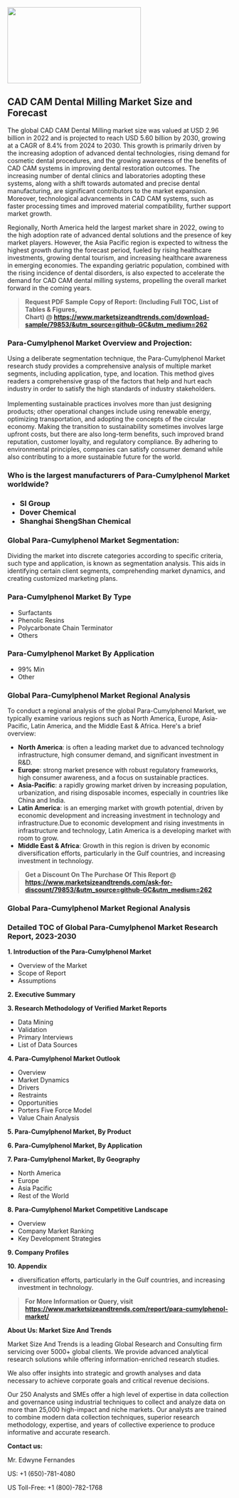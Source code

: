 <p><img class="alignnone size-medium wp-image-20088" src="https://ffe5etoiles.com/wp-content/uploads/2024/12/MST1-300x171.png" alt="" width="300" height="171" /></p><h2>CAD CAM Dental Milling Market Size and Forecast</h2><p>The global CAD CAM Dental Milling market size was valued at USD 2.96 billion in 2022 and is projected to reach USD 5.60 billion by 2030, growing at a CAGR of 8.4% from 2024 to 2030. This growth is primarily driven by the increasing adoption of advanced dental technologies, rising demand for cosmetic dental procedures, and the growing awareness of the benefits of CAD CAM systems in improving dental restoration outcomes. The increasing number of dental clinics and laboratories adopting these systems, along with a shift towards automated and precise dental manufacturing, are significant contributors to the market expansion. Moreover, technological advancements in CAD CAM systems, such as faster processing times and improved material compatibility, further support market growth.</p><p>Regionally, North America held the largest market share in 2022, owing to the high adoption rate of advanced dental solutions and the presence of key market players. However, the Asia Pacific region is expected to witness the highest growth during the forecast period, fueled by rising healthcare investments, growing dental tourism, and increasing healthcare awareness in emerging economies. The expanding geriatric population, combined with the rising incidence of dental disorders, is also expected to accelerate the demand for CAD CAM dental milling systems, propelling the overall market forward in the coming years.</p></p><blockquote id="" class=""><strong>Request PDF Sample Copy of Report: (Including Full TOC, List of Tables &amp; Figures, Chart)&nbsp;@&nbsp;<strong><a href="https://www.marketsizeandtrends.com/download-sample/79853/&utm_source=github-GC&utm_medium=262" target="_blank">https://www.marketsizeandtrends.com/download-sample/79853/&utm_source=github-GC&utm_medium=262</a></strong></strong></blockquote><h3 id="" class="">Para-Cumylphenol Market&nbsp;Overview and Projection:</h3><p id="" class="">Using a deliberate segmentation technique, the Para-Cumylphenol Market research study provides a comprehensive analysis of multiple market segments, including application, type, and location. This method gives readers a comprehensive grasp of the factors that help and hurt each industry in order to satisfy the high standards of industry stakeholders. <br /> <br />Implementing sustainable practices involves more than just designing products; other operational changes include using renewable energy, optimizing transportation, and adopting the concepts of the circular economy. Making the transition to sustainability sometimes involves large upfront costs, but there are also long-term benefits, such improved brand reputation, customer loyalty, and regulatory compliance. By adhering to environmental principles, companies can satisfy consumer demand while also contributing to a more sustainable future for the world.</p><h3 id="" class="">Who is the largest manufacturers of&nbsp;Para-Cumylphenol Market worldwide?</h3><h3 class=""><p><ul><li>SI Group </li><li> Dover Chemical </li><li> Shanghai ShengShan Chemical</li></ul></p></h3><h3 id="" class="">Global&nbsp;Para-Cumylphenol Market Segmentation:</h3><p id="" class="">Dividing the market into discrete categories according to specific criteria, such type and application, is known as segmentation analysis. This aids in identifying certain client segments, comprehending market dynamics, and creating customized marketing plans.</p><h3 id="" class="">Para-Cumylphenol Market&nbsp;By Type</h3><p><p><ul><li>Surfactants</li><li> Phenolic Resins</li><li> Polycarbonate Chain Terminator</li><li> Others</p></li></ul></p></p><h3 id="" class="">Para-Cumylphenol Market&nbsp;By Application</h3><p class=""><p><ul><li>99% Min</li><li> Other</li></ul></p></p><h3 id="" class="">Global Para-Cumylphenol Market Regional Analysis</h3><p id="" class="">To conduct a regional analysis of the global Para-Cumylphenol Market, we typically examine various regions such as North America, Europe, Asia-Pacific, Latin America, and the Middle East &amp; Africa. Here's a brief overview:</p><ul><li><strong>North America</strong>: is often a leading market due to advanced technology infrastructure, high consumer demand, and significant investment in R&amp;D.</li><li><strong>Europe</strong>: strong market presence with robust regulatory frameworks, high consumer awareness, and a focus on sustainable practices.</li><li><strong>Asia-Pacific</strong>: a rapidly growing market driven by increasing population, urbanization, and rising disposable incomes, especially in countries like China and India.</li><li><strong>Latin America</strong>: is an emerging market with growth potential, driven by economic development and increasing investment in technology and infrastructure.Due to economic development and rising investments in infrastructure and technology, Latin America is a developing market with room to grow.</li><li><strong>Middle East &amp; Africa</strong>: Growth in this region is driven by economic diversification efforts, particularly in the Gulf countries, and increasing investment in technology.</li></ul><blockquote id="" class=""><strong>Get a Discount On The Purchase Of This Report @ <strong><a href="https://www.marketsizeandtrends.com/ask-for-discount/79853/&utm_source=github-GC&utm_medium=262" target="_blank">https://www.marketsizeandtrends.com/ask-for-discount/79853/&utm_source=github-GC&utm_medium=262</a></strong></strong></blockquote><h3 id="" class="">Global Para-Cumylphenol Market Regional Analysis</h3><h3 id="" class="">Detailed TOC of Global Para-Cumylphenol Market Research Report, 2023-2030</h3><p id="" class=""><strong>1. Introduction of the Para-Cumylphenol Market</strong></p><ul><li>Overview of the Market</li><li>Scope of Report</li><li>Assumptions</li></ul><p id="" class=""><strong>2. Executive Summary</strong></p><p id="" class=""><strong>3. Research Methodology of Verified Market Reports</strong></p><ul><li>Data Mining</li><li>Validation</li><li>Primary Interviews</li><li>List of Data Sources</li></ul><p id="" class=""><strong>4. Para-Cumylphenol Market Outlook</strong></p><ul><li>Overview</li><li>Market Dynamics</li><li>Drivers</li><li>Restraints</li><li>Opportunities</li><li>Porters Five Force Model</li><li>Value Chain Analysis</li></ul><p id="" class=""><strong>5. Para-Cumylphenol Market, By Product</strong></p><p id="" class=""><strong>6. Para-Cumylphenol Market, By Application</strong></p><p id="" class=""><strong>7. Para-Cumylphenol Market, By Geography</strong></p><ul><li>North America</li><li>Europe</li><li>Asia Pacific</li><li>Rest of the World</li></ul><p id="" class=""><strong>8. Para-Cumylphenol Market Competitive Landscape</strong></p><ul><li>Overview</li><li>Company Market Ranking</li><li>Key Development Strategies</li></ul><p id="" class=""><strong>9. Company Profiles</strong></p><p id="" class=""><strong>10. Appendix</strong></p><ul><li>diversification efforts, particularly in the Gulf countries, and increasing investment in technology.</li></ul><blockquote id="" class=""><strong>For More Information or Query, visit <strong><strong><a href="https://www.marketsizeandtrends.com/report/para-cumylphenol-market/" target="_blank">https://www.marketsizeandtrends.com/report/para-cumylphenol-market/</a></strong></strong></strong></blockquote><p id="" class=""><strong>About Us: Market Size And Trends</strong></p><p id="" class="">Market Size And Trends is a leading Global Research and Consulting firm servicing over 5000+ global clients. We provide advanced analytical research solutions while offering information-enriched research studies.</p><p id="" class="">We also offer insights into strategic and growth analyses and data necessary to achieve corporate goals and critical revenue decisions.</p><p id="" class="">Our 250 Analysts and SMEs offer a high level of expertise in data collection and governance using industrial techniques to collect and analyze data on more than 25,000 high-impact and niche markets. Our analysts are trained to combine modern data collection techniques, superior research methodology, expertise, and years of collective experience to produce informative and accurate research.</p><p id="" class=""><strong>Contact us:</strong></p><p id="" class="">Mr. Edwyne Fernandes</p><p id="" class="">US: +1 (650)-781-4080</p><p id="" class="">US Toll-Free: +1 (800)-782-1768</p>
